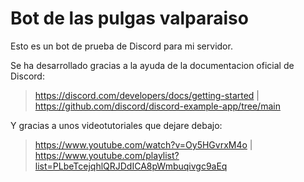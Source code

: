 # Bot de las pulgas valparaiso
 Esto es un bot de prueba de Discord para mi servidor.

Se ha desarrollado gracias a la ayuda de la documentacion oficial de Discord:
 > https://discord.com/developers/docs/getting-started | 
 > https://github.com/discord/discord-example-app/tree/main 

Y gracias a unos videotutoriales que dejare debajo:
 > https://www.youtube.com/watch?v=Oy5HGvrxM4o | 
 > https://www.youtube.com/playlist?list=PLbeTcejqhlQRJDdICA8pWmbuqivgc9aEq
